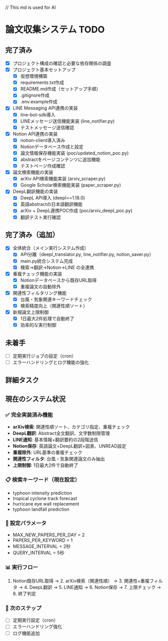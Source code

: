 // This md is used for AI
# 論文収集システム TODO

## 完了済み
- [x] プロジェクト構成の確認と必要な依存関係の調査
- [x] プロジェクト基本セットアップ
  - [x] 仮想環境構築 
  - [x] requirements.txt作成
  - [x] README.md作成（セットアップ手順）
  - [x] .gitignore作成
  - [x] .env.example作成
- [x] LINE Messaging API連携の実装
  - [x] line-bot-sdk導入
  - [x] LINEメッセージ送信機能実装 (line_notifier.py)
  - [x] テストメッセージ送信確認
- [x] Notion API連携の実装
  - [x] notion-client導入済み
  - [x] Notionデータベース作成と設定
  - [x] 論文情報保存機能実装 (poc/updated_notion_poc.py)
  - [x] abstractをページコンテンツに追加機能
  - [x] テストページ作成確認
- [x] 論文検索機能の実装
  - [x] arXiv API検索機能実装 (arxiv_scraper.py)
  - [x] Google Scholar検索機能実装 (paper_scraper.py)
- [x] DeepL翻訳機能の実装
  - [x] DeepL API導入 (deepl==1.18.0)
  - [x] 英語abstractの日本語翻訳機能
  - [x] arXiv + DeepL連携POC作成 (poc/arxiv_deepl_poc.py)
  - [x] 翻訳テスト実行確認

## 完了済み（追加）
- [x] 全体統合（メイン実行システム作成）
  - [x] API分離（deepl_translator.py, line_notifier.py, notion_saver.py）
  - [x] main.py統合システム完成
  - [x] 検索→翻訳→Notion→LINE の全連携
- [x] 重複チェック機能の実装
  - [x] Notionデータベースから既存URL取得
  - [x] 重複論文の自動除外
- [x] 関連性フィルタリング機能
  - [x] 台風・気象関連キーワードチェック
  - [x] 検索精度向上（関連性順ソート）
- [x] 新規論文上限制御
  - [x] 1日最大2件処理で自動終了
  - [x] 効率的な実行制御

## 未着手
- [ ] 定期実行ジョブの設定（cron）
- [ ] エラーハンドリングとログ機能の強化

## 詳細タスク

## 現在のシステム状況

### ✅ 完全実装済み機能
- **arXiv検索**: 関連性順ソート、カテゴリ指定、重複チェック
- **DeepL翻訳**: Abstract全文翻訳、文字数制限管理
- **LINE通知**: 基本情報+翻訳要約の2段階送信
- **Notion保存**: 英語論文+DeepL翻訳+図表、UNREAD設定
- **重複除外**: URL基準の重複チェック
- **関連性フィルタ**: 台風・気象関連論文のみ抽出
- **上限制御**: 1日最大2件で自動終了

### 📋 検索キーワード（現在設定）
- typhoon intensity prediction
- tropical cyclone track forecast  
- hurricane eye wall replacement
- typhoon landfall prediction

### 🔧 設定パラメータ
- MAX_NEW_PAPERS_PER_DAY = 2
- PAPERS_PER_KEYWORD = 1
- MESSAGE_INTERVAL = 2秒
- QUERY_INTERVAL = 5秒

### 📊 実行フロー
1. Notion既存URL取得 → 2. arXiv検索（関連性順） → 3. 関連性+重複フィルタ → 4. DeepL翻訳 → 5. LINE通知 → 6. Notion保存 → 7. 上限チェック → 8. 終了判定

### 🚀 次のステップ
- [ ] 定期実行設定（cron）
- [ ] エラーハンドリング強化
- [ ] ログ機能追加
